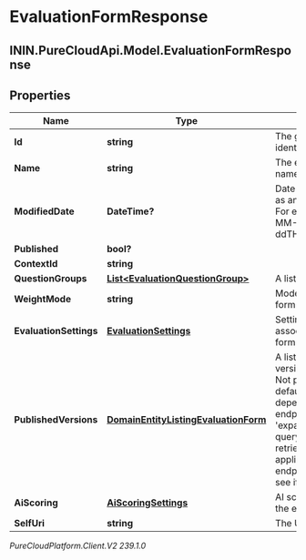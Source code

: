 # EvaluationFormResponse

## ININ.PureCloudApi.Model.EvaluationFormResponse

## Properties

|Name | Type | Description | Notes|
|------------ | ------------- | ------------- | -------------|
| **Id** | **string** | The globally unique identifier for the object. | [optional] |
| **Name** | **string** | The evaluation form name | |
| **ModifiedDate** | **DateTime?** | Date time is represented as an ISO-8601 string. For example: yyyy-MM-ddTHH:mm:ss[.mmm]Z | [optional] |
| **Published** | **bool?** |  | [optional] |
| **ContextId** | **string** |  | [optional] |
| **QuestionGroups** | [**List&lt;EvaluationQuestionGroup&gt;**](EvaluationQuestionGroup) | A list of question groups | [optional] |
| **WeightMode** | **string** | Mode for evaluation form weight | [optional] |
| **EvaluationSettings** | [**EvaluationSettings**](EvaluationSettings) | Settings for evaluations associated with this form | [optional] |
| **PublishedVersions** | [**DomainEntityListingEvaluationForm**](DomainEntityListingEvaluationForm) | A list of the published versions of this form. Not populated by default, its availability depends on the endpoint. Use the &#39;expand&#x3D;publishHistory&#39; query parameter to retrieve this data where applicable (refer to the endpoint description to see if it is applicable). | [optional] |
| **AiScoring** | [**AiScoringSettings**](AiScoringSettings) | AI scoring settings for the evaluation form. | [optional] |
| **SelfUri** | **string** | The URI for this object | [optional] |



_PureCloudPlatform.Client.V2 239.1.0_
